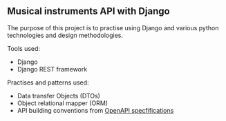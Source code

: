 ## Musical instruments API with Django

The purpose of this project is to practise using Django and various python technologies and design methodologies.

Tools used:
  - Django
  - Django REST framework


Practises and patterns used:
  - Data transfer Objects (DTOs)
  - Object relational mapper (ORM)
  - API building conventions from  [OpenAPI specfifications](https://swagger.io/specification/)
